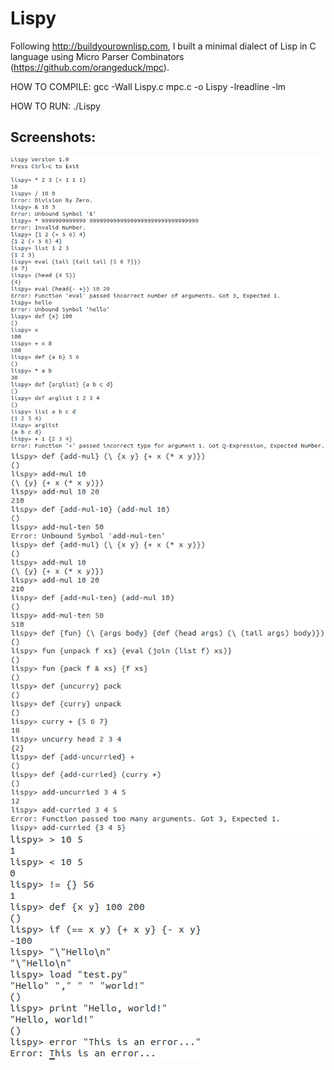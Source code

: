 # Lispy
Following http://buildyourownlisp.com, I built a minimal dialect of Lisp in C language using Micro Parser Combinators (https://github.com/orangeduck/mpc).

HOW TO COMPILE: gcc -Wall Lispy.c mpc.c -o Lispy -lreadline -lm

HOW TO RUN: ./Lispy

## Screenshots:
![p1](pics/1.png)
![p2](pics/2.png)
![p3](pics/3.png)
